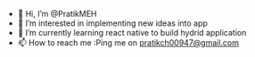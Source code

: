 - 👋 Hi, I’m @PratikMEH
- 👀 I’m interested in implementing new ideas into app
- 🌱 I’m currently learning react native to build hydrid application
- 📫 How to reach me :Ping me on pratikch00947@gmail.com

<!---
PratikMEH/PratikMEH is a ✨ special ✨ repository because its `README.md` (this file) appears on your GitHub profile.
You can click the Preview link to take a look at your changes.
--->
